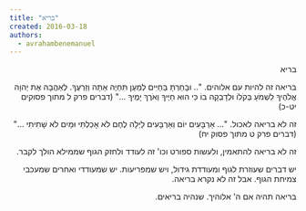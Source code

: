 ```yaml
---
title: "בריא"
created: 2016-03-18
authors: 
  - avrahambenemanuel
---
```

<div dir="rtl">
בריא

בריאה זה להיות עם אלוהים. ".. וּבָחַרְתָּ בַּחַיִּים לְמַעַן תִּחְיֶה אַתָּה וְזַרְעֶךָ. לְאַהֲבָה אֶת יְהוָה אֱלֹהֶיךָ לִשְׁמֹעַ בְּקֹלוֹ וּלְדָבְקָה בוֹ כִּי הוּא חַיֶּיךָ וְאֹרֶךְ יָמֶיךָ ..." (דברים פרק ל מתוך פסוקים יט-כ)

זה לא בריאה לאכול. "... אַרְבָּעִים יוֹם וְאַרְבָּעִים לַיְלָה לֶחֶם לֹא אָכַלְתִּי וּמַיִם לֹא שָׁתִיתִי ..." (דברים פרק ט מתוך פסוק יח)

זה לא בריאה להתאמין, ולעשות ספורט וכו' זה לעודד ולחזק הגוף שממילא הולך לקבר.

יש דברים שעוזרת לגוף ומעודדת גידול, ויש שמפריעות. יש שמעודדי ואחרים שמעכבי צמיחת הגוף. אבל זה לא נקרא בריאה.

בריאה תהיה אם ה' אלוהיך. שנהיה בריאים.
</div>